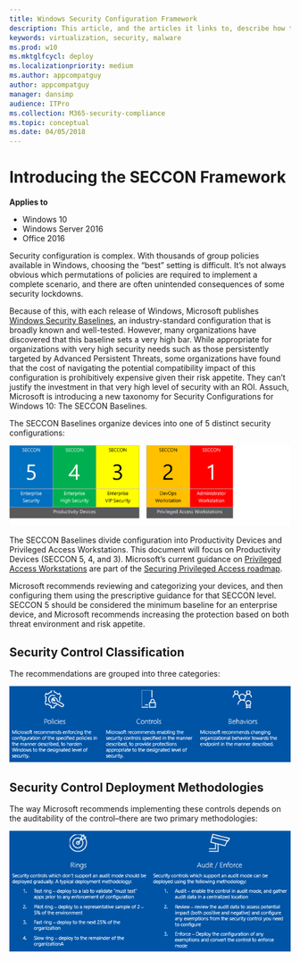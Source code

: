 ```yaml
---
title: Windows Security Configuration Framework
description: This article, and the articles it links to, describe how to use Windows security baselines in your organization
keywords: virtualization, security, malware
ms.prod: w10
ms.mktglfcycl: deploy
ms.localizationpriority: medium
ms.author: appcompatguy
author: appcompatguy
manager: dansimp
audience: ITPro
ms.collection: M365-security-compliance
ms.topic: conceptual
ms.date: 04/05/2018
---
```


# Introducing the SECCON Framework

**Applies to**  

-   Windows 10
-   Windows Server 2016 
-   Office 2016 

Security configuration is complex. With thousands of group policies available in Windows, choosing the “best” setting is difficult. 
It’s not always obvious which permutations of policies are required to implement a complete scenario, and there are often unintended consequences of some security lockdowns.

Because of this, with each release of Windows, Microsoft publishes [Windows Security Baselines](https://docs.microsoft.com/windows/security/threat-protection/windows-security-baselines), an industry-standard configuration that is broadly known and well-tested. 
However, many organizations have discovered that this baseline sets a very high bar. 
While appropriate for organizations with very high security needs such as those persistently targeted by Advanced Persistent Threats, some organizations have found that the cost of navigating the potential compatibility impact of this configuration is prohibitively expensive given their risk appetite. 
They can’t justify the investment in that very high level of security with an ROI. 
Assuch, Microsoft is introducing a new taxonomy for Security Configurations for Windows 10: The SECCON Baselines.

The SECCON Baselines organize devices into one of 5 distinct security configurations:

![SECON Framework](./../images/seccon-framework.png)

The SECCON Baselines divide configuration into Productivity Devices and Privileged Access Workstations. This document will focus on Productivity Devices
(SECCON 5, 4, and 3). 
Microsoft’s current guidance on [Privileged Access Workstations](http://aka.ms/privsec) are part of the [Securing Privileged Access roadmap](http://aka.ms/privsec).

Microsoft recommends reviewing and categorizing your devices, and then configuring them using the prescriptive guidance for that SECCON level. 
SECCON 5 should be considered the minimum baseline for an enterprise device, and Microsoft recommends increasing the protection based on both threat environment and risk appetite.

## Security Control Classification

The recommendations are grouped into three categories:

![Security Control Classifications](./../images/security-control-classification.png)


## Security Control Deployment Methodologies

The way Microsoft recommends implementing these controls depends on the
auditability of the control–there are two primary methodologies:

![Security Control Deployment methodologies](./../images/security-control-deployment-methodologies.png) 


